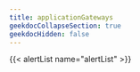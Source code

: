 ```yaml
---
title: applicationGateways
geekdocCollapseSection: true
geekdocHidden: false
---
```


{{< alertList name="alertList" >}}